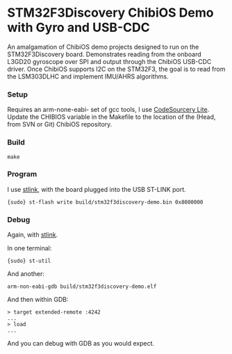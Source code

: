 STM32F3Discovery ChibiOS Demo with Gyro and USB-CDC
===================================================

An amalgamation of ChibiOS demo projects designed to run on the STM32F3Discovery board. Demonstrates reading from the onboard L3GD20 gyroscope over SPI and output through the ChibiOS USB-CDC driver. Once ChibiOS supports I2C on the STM32F3, the goal is to read from the LSM303DLHC and implement IMU/AHRS algorithms.


### Setup

Requires an arm-none-eabi- set of gcc tools, I use [CodeSourcery Lite](http://www.mentor.com/embedded-software/codesourcery). Update the CHIBIOS variable in the Makefile to the location of the (Head, from SVN or Git) ChibiOS repository.


### Build

    make


### Program

I use [stlink](https://github.com/texane/stlink), with the board plugged into the USB ST-LINK port.

    {sudo} st-flash write build/stm32f3discovery-demo.bin 0x8000000

### Debug

Again, with [stlink](https://github.com/texane/stlink).

In one terminal:

    {sudo} st-util
    
And another:

    arm-non-eabi-gdb build/stm32f3discovery-demo.elf
    
And then within GDB:

    > target extended-remote :4242
    ...
    > load
    ...
    
And you can debug with GDB as you would expect.
